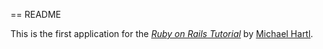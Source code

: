 == README

This is the first application for the
[*Ruby on Rails Tutorial*](http://railstutorial.org/)
by [Michael Hartl](http://michaelhartl.com/).